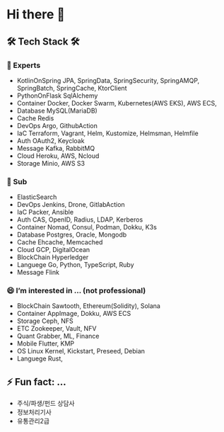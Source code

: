 Hi there 👋
===========

## 🛠 Tech Stack 🛠

### 🔭 Experts
- KotlinOnSpring
  JPA, SpringData, SpringSecurity, SpringAMQP, SpringBatch, SpringCache, KtorClient
- PythonOnFlask
  SqlAlchemy
- Container
  Docker, Docker Swarm, Kubernetes(AWS EKS), AWS ECS, 
- Database
  MySQL(MariaDB)
- Cache
  Redis
- DevOps
  Argo, GithubAction
- IaC
  Terraform, Vagrant, Helm, Kustomize, Helmsman, Helmfile
- Auth
  OAuth2, Keycloak
- Message
  Kafka, RabbitMQ
- Cloud
  Heroku, AWS, Ncloud
- Storage
  Minio, AWS S3

### 🤔 Sub
- ElasticSearch
- DevOps
  Jenkins, Drone, GitlabAction
- IaC
  Packer, Ansible
- Auth
  CAS, OpenID, Radius, LDAP, Kerberos
- Container
  Nomad, Consul, Podman, Dokku, K3s
- Database
  Postgres, Oracle, Mongodb
- Cache
  Ehcache, Memcached
- Cloud
  GCP, DigitalOcean
- BlockChain
  Hyperledger
- Languege
  Go, Python, TypeScript, Ruby
- Message
  Flink

### 😄 I’m interested in ... (not professional)
- BlockChain
  Sawtooth, Ethereum(Solidity), Solana
- Container
  AppImage, Dokku, AWS ECS
- Storage
  Ceph, NFS
- ETC
  Zookeeper, Vault, NFV
- Quant
  Grabber, ML, Finance
- Mobile
  Flutter, KMP
- OS
  Linux Kernel, Kickstart, Preseed, Debian
- Languege
  Rust, 

## ⚡ Fun fact: ...
- 주식/파생/펀드 상담사
- 정보처리기사
- 유통관리2급


<!--
**archmagece/archmagece** is a ✨ _special_ ✨ repository because its `README.md` (this file) appears on your GitHub profile.

Here are some ideas to get you started:

- 🔭 I’m currently working on ...
- 🌱 I’m currently learning ...
- 👯 I’m looking to collaborate on ...
- 🤔 I’m looking for help with ...
- 💬 Ask me about ...
- 📫 How to reach me: ...
- 😄 Pronouns: ...
- ⚡ Fun fact: ...
-->
